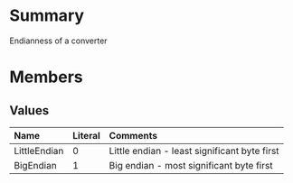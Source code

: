 # Summary #
Endianness of a converter

# Members #
## Values ##
| **Name** | **Literal** | **Comments** |
|:---------|:------------|:-------------|
| LittleEndian | 0           | Little endian - least significant byte first |
| BigEndian | 1           | Big endian - most significant byte first |
